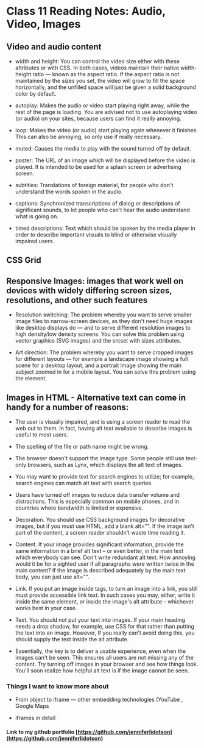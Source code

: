 # Class 11 Reading Notes: Audio, Video, Images

## Video and audio content

- width and height: You can control the video size either with these attributes or with CSS. In both cases, videos maintain their native width-height ratio — known as the aspect ratio. If the aspect ratio is not maintained by the sizes you set, the video will grow to fill the space horizontally, and the unfilled space will just be given a solid background color by default.

- autoplay: Makes the audio or video start playing right away, while the rest of the page is loading. You are advised not to use autoplaying video (or audio) on your sites, because users can find it really annoying.

- loop: Makes the video (or audio) start playing again whenever it finishes. This can also be annoying, so only use if really necessary.

- muted: Causes the media to play with the sound turned off by default.

- poster: The URL of an image which will be displayed before the video is played. It is intended to be used for a splash screen or advertising screen.

- subtitles:  Translations of foreign material, for people who don't understand the words spoken in the audio.

- captions: Synchronized transcriptions of dialog or descriptions of significant sounds, to let people who can't hear the audio understand what is going on.

- timed descriptions: Text which should be spoken by the media player in order to describe important visuals to blind or otherwise visually impaired users.

## CSS Grid

## Responsive Images: images that work well on devices with widely differing screen sizes, resolutions, and other such features

- Resolution switching: The problem whereby you want to serve smaller image files to narrow-screen devices, as they don't need huge images like desktop displays do — and to serve different resolution images to high density/low density screens. You can solve this problem using vector graphics (SVG images) and the srcset with sizes attributes.

- Art direction: The problem whereby you want to serve cropped images for different layouts — for example a landscape image showing a full scene for a desktop layout, and a portrait image showing the main subject zoomed in for a mobile layout. You can solve this problem using the <picture> element.

## Images in HTML - Alternative text can come in handy for a number of reasons:

- The user is visually impaired, and is using a screen reader to read the web out to them. In fact, having alt text available to describe images is useful to most users.

- The spelling of the file or path name might be wrong.

- The browser doesn't support the image type. Some people still use text-only browsers, such as Lynx, which displays the alt text of images.

- You may want to provide text for search engines to utilize; for example, search engines can match alt text with search queries.

- Users have turned off images to reduce data transfer volume and distractions. This is especially common on mobile phones, and in countries where bandwidth is limited or expensive.

- Decoration. You should use CSS background images for decorative images, but if you must use HTML, add a blank alt="". If the image isn't part of the content, a screen reader shouldn't waste time reading it.

- Content. If your image provides significant information, provide the same information in a brief alt text – or even better, in the main text which everybody can see. Don't write redundant alt text. How annoying would it be for a sighted user if all paragraphs were written twice in the main content? If the image is described adequately by the main text body, you can just use alt="".

- Link. If you put an image inside <a> tags, to turn an image into a link, you still must provide accessible link text. In such cases you may, either, write it inside the same <a> element, or inside the image's alt attribute – whichever works best in your case.

- Text. You should not put your text into images. If your main heading needs a drop shadow, for example, use CSS for that rather than putting the text into an image. However, If you really can't avoid doing this, you should supply the text inside the alt attribute.

- Essentially, the key is to deliver a usable experience, even when the images can't be seen. This ensures all users are not missing any of the content. Try turning off images in your browser and see how things look. You'll soon realize how helpful alt text is if the image cannot be seen.
 
### Things I want to know more about

- From object to iframe — other embedding technologies (YouTube , Google Maps

- iframes in detail 

#### Link to my github portfolio [https://github.com/jenniferlidotson](https://github.com/jenniferlidotson)
